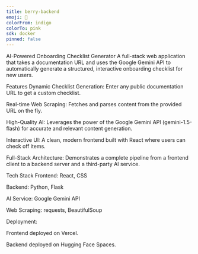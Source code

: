 ```yaml
---
title: berry-backend
emoji: 🧠
colorFrom: indigo
colorTo: pink
sdk: docker
pinned: false
---
```


AI-Powered Onboarding Checklist Generator
A full-stack web application that takes a documentation URL and uses the Google Gemini API to automatically generate a structured, interactive onboarding checklist for new users.

Features
Dynamic Checklist Generation: Enter any public documentation URL to get a custom checklist.

Real-time Web Scraping: Fetches and parses content from the provided URL on the fly.

High-Quality AI: Leverages the power of the Google Gemini API (gemini-1.5-flash) for accurate and relevant content generation.

Interactive UI: A clean, modern frontend built with React where users can check off items.

Full-Stack Architecture: Demonstrates a complete pipeline from a frontend client to a backend server and a third-party AI service.

Tech Stack
Frontend: React, CSS

Backend: Python, Flask

AI Service: Google Gemini API

Web Scraping: requests, BeautifulSoup

Deployment:

Frontend deployed on Vercel.

Backend deployed on Hugging Face Spaces.

